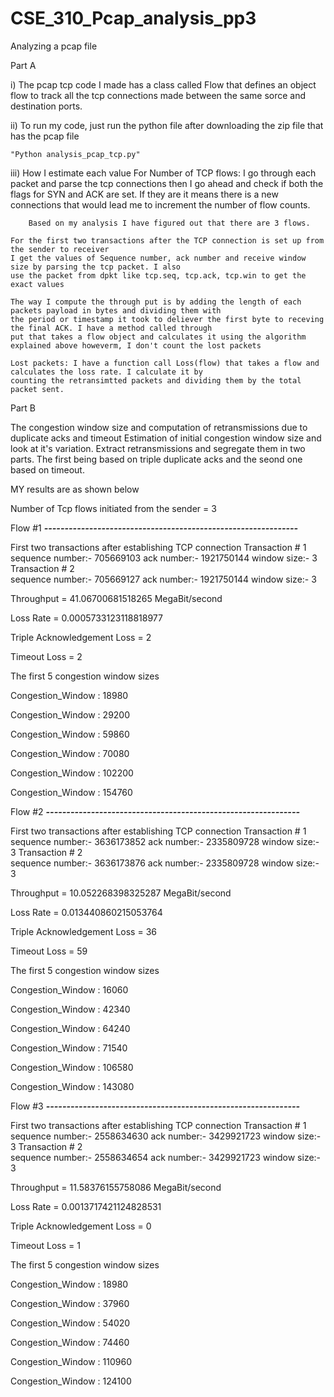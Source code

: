 # CSE_310_Pcap_analysis_pp3
Analyzing a pcap file


Part A

i) The pcap tcp code I made has a class called Flow that defines an object
flow to track all the tcp connections made between the same sorce and destination ports.

ii) To run my code, just run the python file after downloading the zip file that has the pcap file

	"Python analysis_pcap_tcp.py"
 
iii) How I estimate each value
    For Number of TCP flows:
         I go through each packet and parse the tcp connections then I go ahead and check if both
	the flags for SYN and ACK are set. If they are it means there is a new connections that would lead
	me to increment the number of flow counts.
      
        Based on my analysis I have figured out that there are 3 flows.
	
    For the first two transactions after the TCP connection is set up from the sender to receiver
	I get the values of Sequence number, ack number and receive window size by parsing the tcp packet. I also
	use the packet from dpkt like tcp.seq, tcp.ack, tcp.win to get the exact values
   
    The way I compute the through put is by adding the length of each packets payload in bytes and dividing them with
    the period or timestamp it took to deliever the first byte to receving the final ACK. I have a method called through
    put that takes a flow object and calculates it using the algorithm explained above howeverm, I don't count the lost packets 

    Lost packets: I have a function call Loss(flow) that takes a flow and calculates the loss rate. I calculate it by
    counting the retransimtted packets and dividing them by the total packet sent.

Part B

The congestion window size and computation of retransmissions due to duplicate acks and timeout
 Estimation of initial congestion window size and look at it's variation. 
 Extract retransmissions and segregate them in two parts. The first being
 based on triple duplicate acks and the seond one based on timeout.
 	
MY results are as shown below
 
Number of Tcp flows initiated from the sender = 3 

Flow #1
***--------------------------------------------------------------***

First two transactions after establishing TCP connection
Transaction # 1   
		sequence number:-  705669103 
		ack number:-  1921750144 
		window size:-  3
Transaction # 2   
		sequence number:-  705669127 
		ack number:-  1921750144 
		window size:-  3

Throughput = 41.06700681518265 MegaBit/second

Loss Rate = 0.0005733123118818977

Triple Acknowledgement Loss = 2 

Timeout Loss = 2

The first 5 congestion window sizes

Congestion_Window : 18980  

Congestion_Window : 29200  

Congestion_Window : 59860  

Congestion_Window : 70080  

Congestion_Window : 102200  

Congestion_Window : 154760  




Flow #2
***--------------------------------------------------------------***

First two transactions after establishing TCP connection
Transaction # 1   
		sequence number:-  3636173852 
		ack number:-  2335809728 
		window size:-  3
Transaction # 2   
		sequence number:-  3636173876 
		ack number:-  2335809728 
		window size:-  3

Throughput = 10.052268398325287 MegaBit/second

Loss Rate = 0.013440860215053764

Triple Acknowledgement Loss = 36 

Timeout Loss = 59

The first 5 congestion window sizes

Congestion_Window : 16060  

Congestion_Window : 42340  

Congestion_Window : 64240  

Congestion_Window : 71540  

Congestion_Window : 106580  

Congestion_Window : 143080  




Flow #3
***--------------------------------------------------------------***

First two transactions after establishing TCP connection
Transaction # 1   
		sequence number:-  2558634630 
		ack number:-  3429921723 
		window size:-  3
Transaction # 2   
		sequence number:-  2558634654 
		ack number:-  3429921723 
		window size:-  3

Throughput = 11.58376155758086 MegaBit/second

Loss Rate = 0.0013717421124828531

Triple Acknowledgement Loss = 0 

Timeout Loss = 1

The first 5 congestion window sizes

Congestion_Window : 18980  

Congestion_Window : 37960  

Congestion_Window : 54020  

Congestion_Window : 74460  

Congestion_Window : 110960  

Congestion_Window : 124100  


